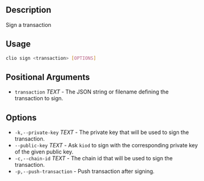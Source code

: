 ## Description
Sign a transaction

## Usage
```sh
clio sign <transaction> [OPTIONS]
```

## Positional Arguments
- `transaction` _TEXT_ - The JSON string or filename defining the transaction to sign.

## Options
- `-k,--private-key` _TEXT_ - The private key that will be used to sign the transaction.
- `--public-key` _TEXT_ - Ask `kiod` to sign with the corresponding private key of the given public key.
- `-c,--chain-id` _TEXT_ - The chain id that will be used to sign the transaction.
- `-p,--push-transaction` - Push transaction after signing.
